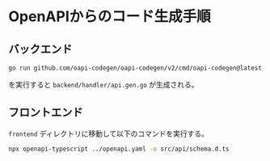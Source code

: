 # OpenAPIからのコード生成手順

## バックエンド

```bash
go run github.com/oapi-codegen/oapi-codegen/v2/cmd/oapi-codegen@latest -config oapi-codegen.yaml openapi.yaml
```

を実行すると `backend/handler/api.gen.go` が生成される。

## フロントエンド

`frontend` ディレクトリに移動して以下のコマンドを実行する。

```bash
npx openapi-typescript ../openapi.yaml -o src/api/schema.d.ts
```
